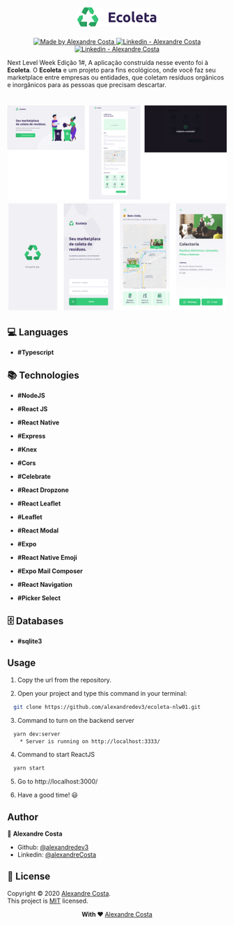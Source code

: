 <h1 align="center">
  <img src="https://github.com/alexandredev3/ecoleta-nlw01/blob/master/logo-ecoleta.png" />
</h1>

<p align="center">
  <a href="https://github.com/alexandredev3" target="_blank">
    <img alt="Made by Alexandre Costa" src="https://img.shields.io/badge/made%20by-Alexandre_Costa-informational">
  </a>
  
  <a href="https://www.linkedin.com/in/alexandre-costa-401699199/" target="_blank" >
    <img alt="Linkedin - Alexandre Costa" src="https://img.shields.io/badge/Linkedin--%23F8952D?style=social&logo=linkedin">
  </a>
  <a href="https://github.com/alexandredev3" target="_blank" >
    <img alt="Linkedin - Alexandre Costa" src="https://img.shields.io/badge/Github--%23F8952D?style=social&logo=github">
  </a>
 </p>

<p>Next Level Week Edição 1#, A aplicação construída nesse evento foi à <strong>Ecoleta</strong>. O <strong>Ecoleta</strong> e um projeto para fins ecológicos, onde você faz seu marketplace entre empresas ou entidades, que coletam resíduos orgânicos e inorgânicos para as pessoas que precisam descartar.</p>

<h1 align="center">
  <img src="https://github.com/alexandredev3/ecoleta-nlw01/blob/master/web-design.png" />
  <img src="https://github.com/alexandredev3/ecoleta-nlw01/blob/master/mobile-design.png" />
</h1>


## :computer: Languages

- **#Typescript**

## :books: Technologies

- **#NodeJS**
- **#React JS**
- **#React Native**
- **#Express**
- **#Knex**
- **#Cors**
- **#Celebrate**

- **#React Dropzone**
- **#React Leaflet**
- **#Leaflet**
- **#React Modal**

- **#Expo**
- **#React Native Emoji**
- **#Expo Mail Composer**
- **#React Navigation**
- **#Picker Select**

## :file_cabinet: Databases

- **#sqlite3**

## Usage

1. Copy the url from the repository.

2. Open your project and type this command in your terminal:
```sh
  git clone https://github.com/alexandredev3/ecoleta-nlw01.git
```

3. Command to turn on the backend server
```sh
  yarn dev:server
    * Server is running on http://localhost:3333/
```

4. Command to start ReactJS
```sh
  yarn start
```
5. Go to http://localhost:3000/

6. Have a good time! 😃

## Author 

👤 **Alexandre Costa**

* Github: [@alexandredev3](https://github.com/alexandredev3)
* Linkedin: [@alexandreCosta](https://www.linkedin.com/in/alexandre-costa-401699199/)

## 📝 License

Copyright © 2020 [Alexandre Costa](https://github.com/alexandredev3).<br />
This project is [MIT](https://github.com/alexandredev3/ecoleta-nlw01/blob/master/LICENSE.txt) licensed.

<p align="center">
  <strong> With ❤ </strong> <a target="_blank" href="https://github.com/alexandredev3">Alexandre Costa</a>
</p>
